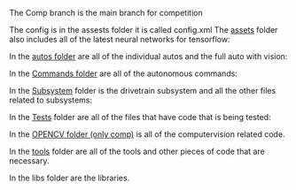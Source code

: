 The Comp branch is the main branch for competition

The config is in the assests folder it is called config.xml
The [assets]([url](https://github.com/HighlandersFRC/2023FtcRobotController/tree/Subsystems/TeamCode/src/main/assets)) folder also includes all of the latest neural networks for tensorflow:

In the [autos folder]([url](https://github.com/HighlandersFRC/2023FtcRobotController/tree/Subsystems/TeamCode/src/main/java/org/firstinspires/ftc/teamcode/Autos)) are all of the individual autos and the full auto with vision:

In the [Commands folder]([url](https://github.com/HighlandersFRC/2023FtcRobotController/tree/Subsystems/TeamCode/src/main/java/org/firstinspires/ftc/teamcode/Commands)) are all of the autonomous commands:

In the [Subsystem]([url](https://github.com/HighlandersFRC/2023FtcRobotController/tree/Subsystems/TeamCode/src/main/java/org/firstinspires/ftc/teamcode/Subsystems)) folder is the drivetrain subsystem and all the other files related to subsystems:

In the [Tests]([url](https://github.com/HighlandersFRC/2023FtcRobotController/tree/Subsystems/TeamCode/src/main/java/org/firstinspires/ftc/teamcode/Tests)) folder are all of the files that have code that is being tested:

In the [OPENCV folder (only comp)]([url](https://github.com/HighlandersFRC/2023FtcRobotController/tree/comp/TeamCode/src/main/java/org/firstinspires/ftc/teamcode/OPENCV)) is all of the computervision related code.

In the [tools](
https://github.com/HighlandersFRC/2023FtcRobotController/tree/Subsystems/TeamCode/src/main/java/org/firstinspires/ftc/teamcode/Tools) folder are all of the tools and other pieces of code that are necessary.

In the libs folder are the libraries.
